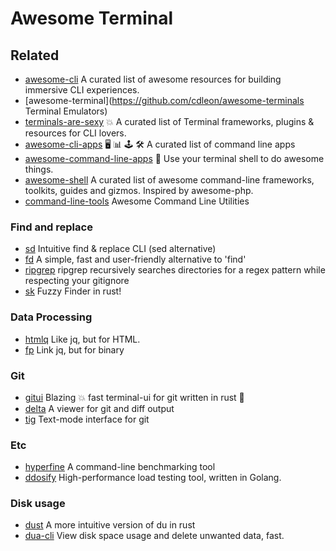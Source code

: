 # Awesome Terminal

## Related
- [awesome-cli](https://github.com/Kikobeats/awesome-cli) A curated list of awesome resources for building immersive CLI experiences.
- [awesome-terminal](https://github.com/cdleon/awesome-terminals Terminal Emulators)
- [terminals-are-sexy](https://github.com/k4m4/terminals-are-sexy) 💥 A curated list of Terminal frameworks, plugins & resources for CLI lovers.
- [awesome-cli-apps](https://github.com/agarrharr/awesome-cli-apps) 🖥 📊 🕹 🛠 A curated list of command line apps
- [awesome-command-line-apps](https://github.com/herrbischoff/awesome-command-line-apps) 🐚 Use your terminal shell to do awesome things.
- [awesome-shell](https://github.com/alebcay/awesome-shell) A curated list of awesome command-line frameworks, toolkits, guides and gizmos. Inspired by awesome-php.
- [command-line-tools](https://github.com/learn-anything/command-line-tools) Awesome Command Line Utilities



### Find and replace
- [sd](https://github.com/chmln/sd) Intuitive find & replace CLI (sed alternative)
- [fd](https://github.com/sharkdp/fd) A simple, fast and user-friendly alternative to 'find'
- [ripgrep](https://github.com/BurntSushi/ripgrep) ripgrep recursively searches directories for a regex pattern while respecting your gitignore
- [sk](https://github.com/lotabout/skim) Fuzzy Finder in rust!

### Data Processing
- [htmlq](https://github.com/mgdm/htmlq) Like jq, but for HTML.
- [fp](https://github.com/wader/fq) Link jq, but for binary

### Git
- [gitui](https://github.com/extrawurst/gitui) Blazing 💥 fast terminal-ui for git written in rust 🦀
- [delta](https://github.com/dandavison/delta) A viewer for git and diff output
- [tig](https://github.com/jonas/tig) Text-mode interface for git

### Etc
- [hyperfine](https://github.com/sharkdp/hyperfine) A command-line benchmarking tool
- [ddosify](https://github.com/ddosify/ddosify) High-performance load testing tool, written in Golang.

### Disk usage
- [dust](https://github.com/bootandy/dust) A more intuitive version of du in rust
- [dua-cli](https://github.com/Byron/dua-cli) View disk space usage and delete unwanted data, fast.

